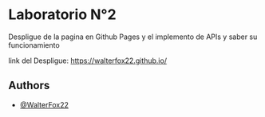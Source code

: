 
# Laboratorio N°2
Despligue de la pagina en Github Pages y el implemento de APIs y saber su funcionamiento 

link del Despligue: https://walterfox22.github.io/



## Authors

- [@WalterFox22](https://github.com/WalterFox22)

